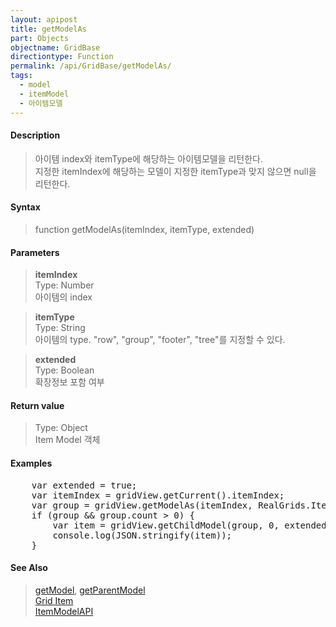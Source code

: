 ```yaml
---
layout: apipost
title: getModelAs
part: Objects
objectname: GridBase
directiontype: Function
permalink: /api/GridBase/getModelAs/
tags:
  - model
  - itemModel
  - 아이템모델
---
```



#### Description

> 아이템 index와 itemType에 해당하는 아이템모델을 리턴한다.   
> 지정한 itemIndex에 해당하는 모델이 지정한 itemType과 맞지 않으면 null을 리턴한다.  

#### Syntax

> function getModelAs(itemIndex, itemType, extended)  

#### Parameters

> **itemIndex**  
> Type: Number  
> 아이템의 index  

> **itemType**  
> Type: String  
> 아이템의 type. "row", "group", "footer", "tree"를 지정할 수 있다.  

> **extended**  
> Type: Boolean  
> 확장정보 포함 여부  

#### Return value

> Type: Object  
> Item Model 객체  

#### Examples 

<pre class="prettyprint">
    var extended = true;
    var itemIndex = gridView.getCurrent().itemIndex;
    var group = gridView.getModelAs(itemIndex, RealGrids.ItemType.GROUP);
    if (group && group.count > 0) {
        var item = gridView.getChildModel(group, 0, extended);
        console.log(JSON.stringify(item));
    }
</pre>


#### See Also
> [getModel](/api/GridBase/getModel), [getParentModel](/api/GridBase/getParentModel)  
> [Grid Item](/api/features/Grid%20Item/)  
> [ItemModelAPI](http://demo.realgrid.com/Demo/ItemModelApi)
